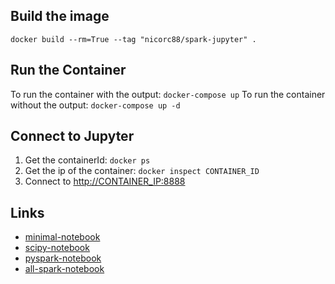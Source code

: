 ## Build the image

`docker build --rm=True --tag "nicorc88/spark-jupyter" . `  

## Run the Container
To run the container with the output: `docker-compose up`
To run the container without the output: `docker-compose up -d`

## Connect to Jupyter
1.  Get the containerId: `docker ps `
2.  Get the ip of the container: `docker inspect CONTAINER_ID `
2.  Connect to [http://CONTAINER_IP:8888]()

## Links
*   [minimal-notebook](https://github.com/jupyter/docker-stacks/blob/master/minimal-notebook/Dockerfile)
*   [scipy-notebook](https://github.com/jupyter/docker-stacks/blob/master/scipy-notebook/Dockerfile)
*   [pyspark-notebook](https://github.com/jupyter/docker-stacks/blob/master/pyspark-notebook/Dockerfile)
*   [all-spark-notebook](https://github.com/jupyter/docker-stacks/blob/master/all-spark-notebook/Dockerfile)
